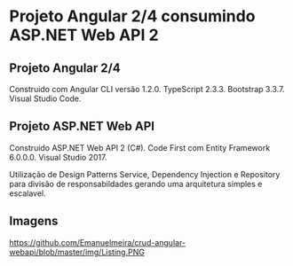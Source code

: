 # Projeto Angular 2/4 consumindo ASP.NET Web API 2


## Projeto Angular 2/4

Construido com Angular CLI versão 1.2.0.
TypeScript 2.3.3.
Bootstrap 3.3.7.
Visual Studio Code.

## Projeto ASP.NET Web API 

Construido ASP.NET Web API 2 (C#).
Code First com Entity Framework  6.0.0.0.
Visual Studio 2017.

Utilização de Design Patterns Service, Dependency Injection e Repository para divisão de responsabildades gerando uma arquitetura simples e escalavel. 


## Imagens

https://github.com/Emanuelmeira/crud-angular-webapi/blob/master/img/Listing.PNG